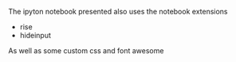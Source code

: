 The ipyton notebook presented also uses the notebook extensions

* rise
* hideinput

As well as some custom css and font awesome
